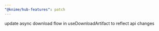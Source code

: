 ```yaml
---
"@knime/hub-features": patch
---
```


update async download flow in useDownloadArtifact to reflect api changes
